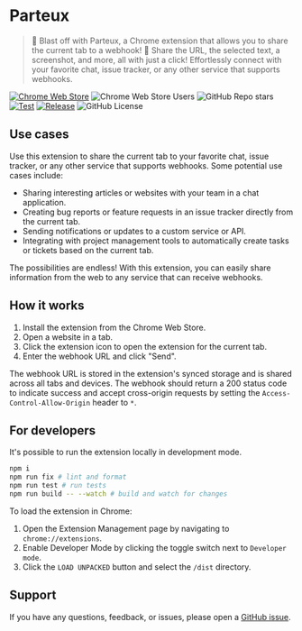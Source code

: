 # Parteux

> 🚀 Blast off with Parteux, a Chrome extension that allows you to share the current tab to a webhook! 🌟 Share the URL, the selected text, a screenshot, and more, all with just a click! Effortlessly connect with your favorite chat, issue tracker, or any other service that supports webhooks.

[![Chrome Web Store](https://img.shields.io/chrome-web-store/v/nbjcakldlpgbdidkhepgmlmcmlmbampa?style=flat&labelColor=3f3f3f&label=Chrome%20Web%20Store&maxAge=3600)](https://chrome.google.com/webstore/detail/parteux/nbjcakldlpgbdidkhepgmlmcmlmbampa)
![Chrome Web Store Users](https://img.shields.io/chrome-web-store/users/nbjcakldlpgbdidkhepgmlmcmlmbampa)
![GitHub Repo stars](https://img.shields.io/github/stars/jpoehnelt/parteux?style=flat&labelColor=3f3f3f&label=GitHub&maxAge=3600)[![Test](https://github.com/jpoehnelt/parteux/actions/workflows/test.yml/badge.svg)](https://github.com/jpoehnelt/parteux/actions/workflows/test.yml)
[![Release](https://github.com/jpoehnelt/parteux/actions/workflows/release.yml/badge.svg)](https://github.com/jpoehnelt/parteux/actions/workflows/release.yml)
![GitHub License](https://img.shields.io/github/license/jpoehnelt/parteux)

## Use cases

Use this extension to share the current tab to your favorite chat, issue tracker, or any other service that supports webhooks. Some potential use cases include:

- Sharing interesting articles or websites with your team in a chat application.
- Creating bug reports or feature requests in an issue tracker directly from the current tab.
- Sending notifications or updates to a custom service or API.
- Integrating with project management tools to automatically create tasks or tickets based on the current tab.

The possibilities are endless! With this extension, you can easily share information from the web to any service that can receive webhooks.

## How it works

1. Install the extension from the Chrome Web Store.
1. Open a website in a tab.
1. Click the extension icon to open the extension for the current tab.
1. Enter the webhook URL and click "Send".

The webhook URL is stored in the extension's synced storage and is shared across all tabs and devices. The webhook should return a 200 status code to indicate success and accept cross-origin requests by setting the `Access-Control-Allow-Origin` header to `*`.

## For developers

It's possible to run the extension locally in development mode.

```bash
npm i
npm run fix # lint and format
npm run test # run tests
npm run build -- --watch # build and watch for changes
```

To load the extension in Chrome:

1. Open the Extension Management page by navigating to `chrome://extensions`.
2. Enable Developer Mode by clicking the toggle switch next to `Developer mode`.
3. Click the `LOAD UNPACKED` button and select the `/dist` directory.

## Support

If you have any questions, feedback, or issues, please open a [GitHub issue](https://github.com/jpoehnelt/parteux).
